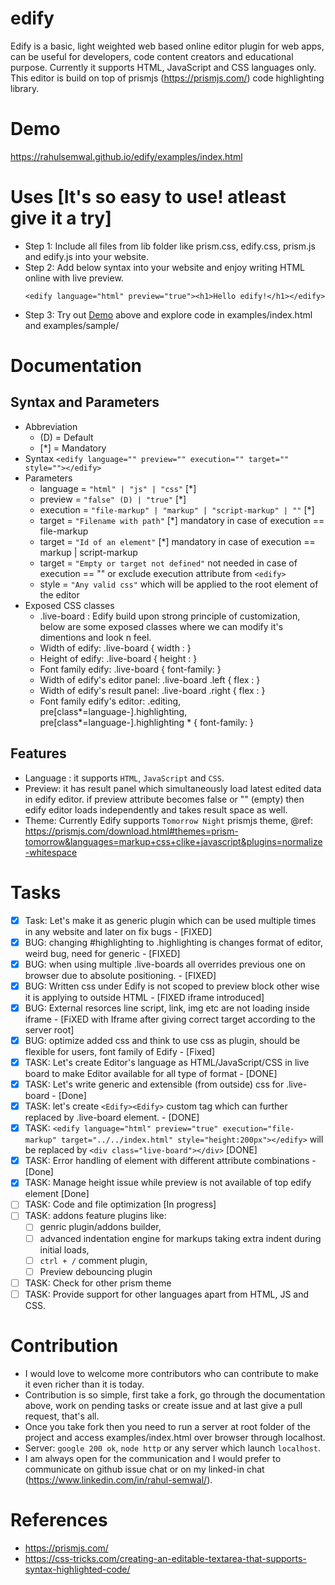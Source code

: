# edify
Edify is a basic, light weighted web based online editor plugin for web apps, can be useful for developers, code content creators and educational purpose. Currently it supports HTML, JavaScript and CSS languages only. This editor is build on top of prismjs (https://prismjs.com/) code highlighting library.  

# Demo
https://rahulsemwal.github.io/edify/examples/index.html

# Uses [It's so easy to use! atleast give it a try]
- Step 1: Include all files from lib folder like prism.css, edify.css, prism.js and edify.js into your website.
- Step 2: Add below syntax into your website and enjoy writing HTML online with live preview.
  ``` 
  <edify language="html" preview="true"><h1>Hello edify!</h1></edify> 
  ```
- Step 3: Try out [Demo](#demo) above and explore code in examples/index.html and examples/sample/

# Documentation
## Syntax and Parameters
- Abbreviation
  * (D) = Default
  * [*] = Mandatory
- Syntax ``` <edify language="" preview="" execution="" target="" style=""></edify> ```
- Parameters
  * language  =  `"html" | "js" | "css"` [*]
  * preview   =  `"false" (D) | "true"` [*]
  * execution =  `"file-markup" | "markup" | "script-markup" | ""` [*]  
  * target    =  `"Filename with path"` [*] mandatory in case of execution == file-markup
  * target    =  `"Id of an element"` [*] mandatory in case of execution == markup | script-markup
  * target    =  `"Empty or target not defined"` not needed in case of execution == "" or exclude execution attribute from `<edify>`     
  * style     =  `"Any valid css"` which will be applied to the root element of the editor
- Exposed CSS classes
  * .live-board : Edify build upon strong principle of customization, below are some exposed classes where we can modify it's dimentions and look n feel.
  * Width of edify: .live-board  { width : <custom width parameter> }
  * Height of edify: .live-board { height : <custom height parameter> }
  * Font family edify: .live-board { font-family: <custom font family> } 
  * Width of edify's editor panel: .live-board .left { flex : <custom width parameter or percentage> }
  * Width of edify's result panel: .live-board .right { flex : <custom width parameter or percentage> }
  * Font family edify's editor: .editing, pre[class*=language-].highlighting, pre[class*=language-].highlighting * { font-family: <custom font family> }   
  
## Features
- Language : it supports `HTML`, `JavaScript` and `CSS`.
- Preview: it has result panel which simultaneously load latest edited data in edify editor. if preview attribute becomes false or "" (empty) then edify editor loads independently and takes result space as well.
-  Theme: Currently Edify supports `Tomorrow Night` prismjs theme, @ref: https://prismjs.com/download.html#themes=prism-tomorrow&languages=markup+css+clike+javascript&plugins=normalize-whitespace

# Tasks
- [x] Task: Let's make it as generic plugin which can be used multiple times in any website and later on fix bugs - [FIXED]
- [x] BUG: changing #highlighting to .highlighting is changes format of editor, weird bug, need for generic - [FIXED]
- [x] BUG: when using multiple .live-boards all overrides previous one on browser due to absolute positioning. - [FIXED]
- [x] BUG: Written css under Edify is not scoped to preview block other wise it is applying to outside HTML - [FIXED iframe introduced]
- [x] BUG: External resorces line script, link, img etc are not loading inside iframe - [FiXED with Iframe after giving correct target according to the server root]  
- [x] BUG: optimize added css and think to use css as plugin, should be flexible for users, font family of Edify - [Fixed]
- [x] TASK: Let's create Editor's language as HTML/JavaScript/CSS in live board to make Editor available for all type of format - [DONE] 
- [x] TASK: Let's write generic and extensible (from outside) css for .live-board - [Done]
- [x] TASK: let's create `<Edify><Edify>` custom tag which can further replaced by .live-board element. - [DONE]
- [x] TASK: `<edify language="html" preview="true" execution="file-markup" target="../../index.html" style="height:200px"></edify>` will be replaced by `<div class="live-board"></div>` [DONE]   
- [x] TASK: Error handling of <edify> element with different attribute combinations - [Done] 
- [x] TASK: Manage height issue while preview is not available of top edify element [Done] 
- [ ] TASK: Code and file optimization [In progress]
- [ ] TASK: addons feature plugins like: 
  * [ ] genric plugin/addons builder, 
  * [ ] advanced indentation engine for markups taking extra indent during initial loads, 
  * [ ] `ctrl + /` comment plugin, 
  * [ ] Preview debouncing plugin
- [ ] TASK: Check for other prism theme
- [ ] TASK: Provide support for other languages apart from HTML, JS and CSS.

# Contribution
  - I would love to welcome more contributors who can contribute to make it even richer than it is today.
  - Contribution is so simple, first take a fork, go through the documentation above, work on pending tasks or create issue and at last give a pull request, that's all.
  - Once you take fork then you need to run a server at root folder of the project and access examples/index.html over browser through localhost.
  - Server: `google 200 ok`, `node http` or any server which launch `localhost`. 
  - I am always open for the communication and I would prefer to communicate on github issue chat or on my linked-in chat (https://www.linkedin.com/in/rahul-semwal/).  
  
# References
  - https://prismjs.com/
  - https://css-tricks.com/creating-an-editable-textarea-that-supports-syntax-highlighted-code/ 
